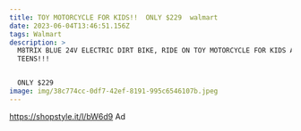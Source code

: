 ```yaml
---
title: TOY MOTORCYCLE FOR KIDS!!  ONLY $229  walmart
date: 2023-06-04T13:46:51.156Z
tags: Walmart
description: >
  M8TRIX BLUE 24V ELECTRIC DIRT BIKE, RIDE ON TOY MOTORCYCLE FOR KIDS AND
  TEENS!!!


  ONLY $229 
image: img/38c774cc-0df7-42ef-8191-995c6546107b.jpeg
---
```

https://shopstyle.it/l/bW6d9 
 Ad